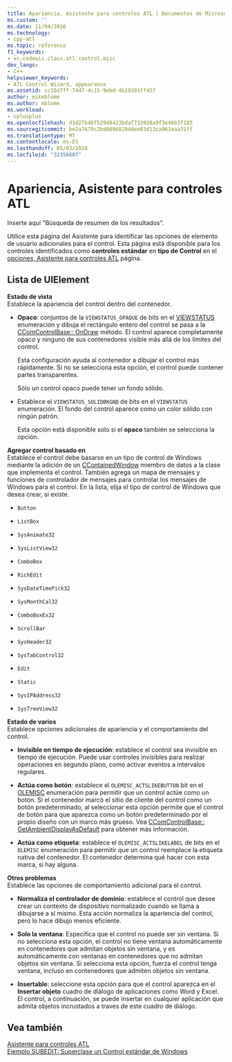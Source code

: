 ```yaml
---
title: Apariencia, Asistente para controles ATL | Documentos de Microsoft
ms.custom: ''
ms.date: 11/04/2016
ms.technology:
- cpp-atl
ms.topic: reference
f1_keywords:
- vc.codewiz.class.atl.control.misc
dev_langs:
- C++
helpviewer_keywords:
- ATL Control Wizard, appearance
ms.assetid: cc16d7ff-74d7-4c15-9ebd-4b19201ff457
author: mikeblome
ms.author: mblome
ms.workload:
- cplusplus
ms.openlocfilehash: d1d27b46f529d8423bdaf733928a9f3e46b3f185
ms.sourcegitcommit: be2a7679c2bd80968204dee03d13ca961eaa31ff
ms.translationtype: MT
ms.contentlocale: es-ES
ms.lasthandoff: 05/03/2018
ms.locfileid: "32358607"
---
```

# <a name="appearance-atl-control-wizard"></a>Apariencia, Asistente para controles ATL
Inserte aquí "Búsqueda de resumen de los resultados".  
  
 Utilice esta página del Asistente para identificar las opciones de elemento de usuario adicionales para el control. Esta página está disponible para los controles identificados como **controles estándar** en **tipo de Control** en el [opciones, Asistente para controles ATL](../../atl/reference/options-atl-control-wizard.md) página.  
  
## <a name="uielement-list"></a>Lista de UIElement  
 **Estado de vista**  
 Establece la apariencia del control dentro del contenedor.  
  
-   **Opaco**: conjuntos de la `VIEWSTATUS_OPAQUE` de bits en el [VIEWSTATUS](http://msdn.microsoft.com/library/windows/desktop/ms687201) enumeración y dibuja el rectángulo entero del control se pasa a la [CComControlBase:: OnDraw](../../atl/reference/ccomcontrolbase-class.md#ondraw) método. El control aparece completamente opaco y ninguno de sus contenedores visible más allá de los límites del control.  
  
     Esta configuración ayuda al contenedor a dibujar el control más rápidamente. Si no se selecciona esta opción, el control puede contener partes transparentes.  
  
     Sólo un control opaco puede tener un fondo sólido.  
  
-   Establece el `VIEWSTATUS_SOLIDBKGND` de bits en el `VIEWSTATUS` enumeración. El fondo del control aparece como un color sólido con ningún patrón.  
  
     Esta opción está disponible solo si el **opaco** también se selecciona la opción.  
  
 **Agregar control basado en**  
 Establece el control debe basarse en un tipo de control de Windows mediante la adición de un [CContainedWindow](ccontainedwindowt-class.md) miembro de datos a la clase que implementa el control. También agrega un mapa de mensajes y funciones de controlador de mensajes para controlar los mensajes de Windows para el control. En la lista, elija el tipo de control de Windows que desea crear, si existe.  

  
-   `Button`  
  
-   `ListBox`  
  
-   `SysAnimate32`  
  
-   `SysListView32`  
  
-   `ComboBox`  
  
-   `RichEdit`  
  
-   `SysDateTimePick32`  
  
-   `SysMonthCal32`  
  
-   `ComboBoxEx32`  
  
-   `ScrollBar`  
  
-   `SysHeader32`  
  
-   `SysTabControl32`  
  
-   `Edit`  
  
-   `Static`  
  
-   `SysIPAddress32`  
  
-   `SysTreeView32`  
  
 **Estado de varios**  
 Establece opciones adicionales de apariencia y el comportamiento del control.  
  
-   **Invisible en tiempo de ejecución**: establece el control sea invisible en tiempo de ejecución. Puede usar controles invisibles para realizar operaciones en segundo plano, como activar eventos a intervalos regulares.  
  
-   **Actúa como botón**: establece el `OLEMISC_ACTSLIKEBUTTON` bit en el [OLEMISC](http://msdn.microsoft.com/library/windows/desktop/ms678497) enumeración para permitir que un control actúe como un botón. Si el contenedor marcó el sitio de cliente del control como un botón predeterminado, al seleccionar esta opción permite que el control de botón para que aparezca como un botón predeterminado por el propio diseño con un marco más grueso. Vea [CComControlBase:: GetAmbientDisplayAsDefault](../../atl/reference/ccomcontrolbase-class.md#getambientdisplayasdefault) para obtener más información.  
  
-   **Actúa como etiqueta**: establece el `OLEMISC_ACTSLIKELABEL` de bits en el `OLEMISC` enumeración para permitir que un control reemplace la etiqueta nativa del contenedor. El contenedor determina qué hacer con esta marca, si hay alguna.  
  
 **Otros problemas**  
 Establece las opciones de comportamiento adicional para el control.  
  
-   **Normaliza el controlador de dominio**: establece el control que desee crear un contexto de dispositivo normalizado cuando se llama a dibujarse a sí mismo. Esta acción normaliza la apariencia del control, pero lo hace dibujo menos eficiente.  
  
-   **Solo la ventana**: Especifica que el control no puede ser sin ventana. Si no selecciona esta opción, el control no tiene ventana automáticamente en contenedores que admitan objetos sin ventana, y es automáticamente con ventanas en contenedores que no admitan objetos sin ventana. Si selecciona esta opción, fuerza el control tenga ventana, incluso en contenedores que admiten objetos sin ventana.  
  
-   **Insertable**: seleccione esta opción para que el control aparezca en el **Insertar objeto** cuadro de diálogo de aplicaciones como Word y Excel. El control, a continuación, se puede insertar en cualquier aplicación que admita objetos incrustados a través de este cuadro de diálogo.  
  
## <a name="see-also"></a>Vea también  
 [Asistente para controles ATL](../../atl/reference/atl-control-wizard.md)   
 [Ejemplo SUBEDIT: Superclase un Control estándar de Windows](http://msdn.microsoft.com/en-us/30e46bdc-ed92-417c-b6b8-359017265a7b)

